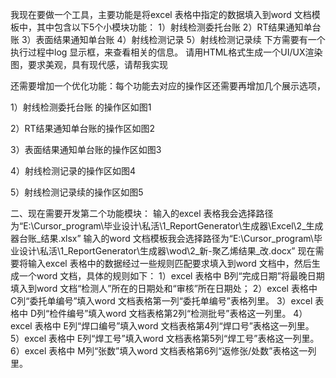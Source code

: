 我现在要做一个工具，主要功能是将excel 表格中指定的数据填入到word 文档模板中，其中包含以下5个小模块功能：
1）射线检测委托台账
2）RT结果通知单台账
3）表面结果通知单台账
4）射线检测记录
5）射线检测记录续
下方需要有一个执行过程中log 显示框，来查看相关的信息。
请用HTML格式生成一个UI/UX渲染图，要求美观，具有现代感，请帮我实现

还需要增加一个优化功能：每个功能去对应的操作区还需要再增加几个展示选项，

1）射线检测委托台账 的操作区如图1

2）RT结果通知单台账的操作区如图2

3）表面结果通知单台账的操作区如图3

4）射线检测记录的操作区如图4

5）射线检测记录续的操作区如图5

二、现在需要开发第二个功能模块：
输入的excel 表格我会选择路径为“E:\Cursor_program\毕业设计\私活\1_ReportGenerator\生成器\Excel\2_生成器台账_结果.xlsx”
输入的word 文档模板我会选择路径为“E:\Cursor_program\毕业设计\私活\1_ReportGenerator\生成器\wod\2_新-聚乙烯结果_改.docx”
现在需要将输入excel 表格中的数据经过一些规则匹配要求填入到word 文档中，然后生成一个word 文档，具体的规则如下：
1）excel 表格中 B列“完成日期”将最晚日期填入到word 文档“检测人”所在的日期处和“审核”所在日期处；
2）excel 表格中 C列“委托单编号”填入word 文档表格第一列“委托单编号”表格列里。
3）excel 表格中 D列“检件编号”填入word 文档表格第2列“检测批号”表格这一列里。
4）excel 表格中 E列“焊口编号”填入word 文档表格第4列“焊口号”表格这一列里。
5）excel 表格中 E列“焊工号”填入word 文档表格第5列“焊工号”表格这一列里。
6）excel 表格中 M列“张数”填入word 文档表格第6列“返修张/处数”表格这一列里。
